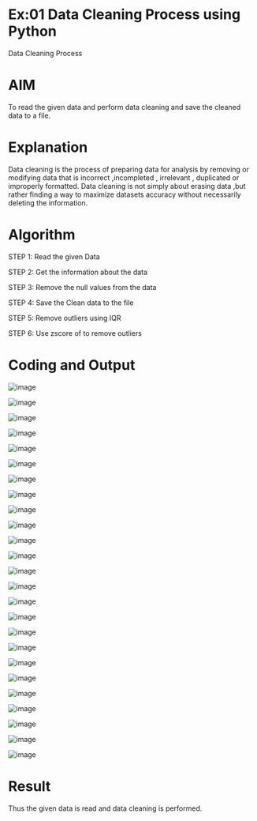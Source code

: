 # Ex:01 Data Cleaning Process using Python
Data Cleaning Process

# AIM
To read the given data and perform data cleaning and save the cleaned data to a file.

# Explanation
Data cleaning is the process of preparing data for analysis by removing or modifying data that is incorrect ,incompleted , irrelevant , duplicated or improperly formatted. Data cleaning is not simply about erasing data ,but rather finding a way to maximize datasets accuracy without necessarily deleting the information.

# Algorithm
STEP 1: Read the given Data

STEP 2: Get the information about the data

STEP 3: Remove the null values from the data

STEP 4: Save the Clean data to the file

STEP 5: Remove outliers using IQR

STEP 6: Use zscore of to remove outliers

# Coding and Output

   ![image](https://github.com/kannan0071/Ex.No1/assets/119641638/de55fdbd-50ed-4934-bd06-fff049f76e10)

   ![image](https://github.com/kannan0071/Ex.No1/assets/119641638/33aa63e5-562c-4e6f-908d-b73a3bc26a96)

   ![image](https://github.com/kannan0071/Ex.No1/assets/119641638/e1e3c7a1-6821-4ffe-94d8-4f8f5c04f0d5)

   ![image](https://github.com/kannan0071/Ex.No1/assets/119641638/6912b5a2-42ce-455e-a9d4-282e4e67eebb)

   ![image](https://github.com/kannan0071/Ex.No1/assets/119641638/496a25dc-b31b-4b79-a629-cac7351b0637)

   ![image](https://github.com/kannan0071/Ex.No1/assets/119641638/6f84be3d-a98f-4d61-afd1-5d92a1c13d85)

   ![image](https://github.com/kannan0071/Ex.No1/assets/119641638/e4fc083a-c1b9-49ba-94a4-d3c4733bdb99)

   ![image](https://github.com/kannan0071/Ex.No1/assets/119641638/d9520116-287f-4111-8e6f-cf000d46b23c)

   ![image](https://github.com/kannan0071/Ex.No1/assets/119641638/18d1715a-5e61-4b70-bf64-21b05fcd3ca4)

   ![image](https://github.com/kannan0071/Ex.No1/assets/119641638/6f8938e4-ff3f-4905-9f8b-6e822b7bdf9b)

   ![image](https://github.com/kannan0071/Ex.No1/assets/119641638/d1b81adf-58b3-41e1-8ff8-cdc8cc0e8ac4)

   ![image](https://github.com/kannan0071/Ex.No1/assets/119641638/9e159e06-9e13-453b-9753-0669c6c5c93f)

   ![image](https://github.com/kannan0071/Ex.No1/assets/119641638/6414c9c8-da1c-4f36-9e1b-97fb39a91700)

   ![image](https://github.com/kannan0071/Ex.No1/assets/119641638/4d380815-6d69-488d-a65f-7c1bccdce2fd)

   ![image](https://github.com/kannan0071/Ex.No1/assets/119641638/d0447486-51e3-4a54-9a49-256d4e19601e)

   ![image](https://github.com/kannan0071/Ex.No1/assets/119641638/bf86ad2b-c082-44e6-aed1-e558855509c6)

   ![image](https://github.com/kannan0071/Ex.No1/assets/119641638/ef5f2026-673f-44c9-b93e-88b1148ae5e0)

   ![image](https://github.com/kannan0071/Ex.No1/assets/119641638/c02eeb4e-c4fd-47f1-b79b-6fcdb74b7c58)

   ![image](https://github.com/kannan0071/Ex.No1/assets/119641638/4e63a281-3b53-4014-b555-7b338cc02b94)

   ![image](https://github.com/kannan0071/Ex.No1/assets/119641638/d6add49d-a00d-479c-a0f3-13a4340916aa)

   ![image](https://github.com/kannan0071/Ex.No1/assets/119641638/43a84f69-9084-4897-9753-a8f474c72468)

   ![image](https://github.com/kannan0071/Ex.No1/assets/119641638/17100087-5d07-4444-8e84-30e7da8fd864)

   ![image](https://github.com/kannan0071/Ex.No1/assets/119641638/9afa8017-7949-49c1-b82e-d995ad557b7c)

   ![image](https://github.com/kannan0071/Ex.No1/assets/119641638/d60ae7ac-20f4-44e5-86ad-7161a110c82b)

   ![image](https://github.com/kannan0071/Ex.No1/assets/119641638/d2c9ba18-d1dc-4b79-a225-4aa9dbc8fb49)


# Result
  Thus the given data is read and data cleaning is performed.
